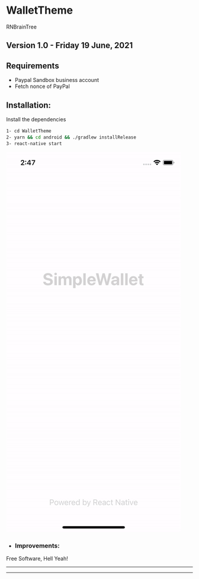 # WalletTheme

RNBrainTree

## **Version 1.0 - Friday 19 June, 2021**

## Requirements

- Paypal Sandbox business account
- Fetch nonce of PayPal

## Installation:

Install the dependencies

```sh
1- cd WalletTheme
2- yarn && cd android && ./gradlew installRelease
3- react-native start
```

[![Simple Wallet Theme and nonce](https://github.com/samrezikram/WalletTheme/blob/master/Common/simpleWallet.gif)](https://www.linkedin.com/in/samrezikram/)


* ### Improvements:


Free Software, Hell Yeah!

---------------------------------------------------------------------------------
---------------------------------------------------------------------------------
